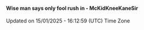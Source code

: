 #### Wise man says only fool rush in - McKidKneeKaneSir
Updated on 15/01/2025 - 16:12:59 (UTC) Time Zone
